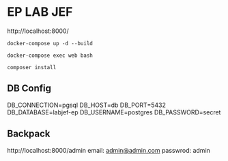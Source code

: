# EP LAB JEF
http://localhost:8000/

`docker-compose up -d --build`<br>

`docker-compose exec web bash`<br>

`composer install`

## DB Config
DB_CONNECTION=pgsql 
DB_HOST=db
DB_PORT=5432
DB_DATABASE=labjef-ep
DB_USERNAME=postgres
DB_PASSWORD=secret

## Backpack
http://localhost:8000/admin
email: admin@admin.com
passwrod: admin
